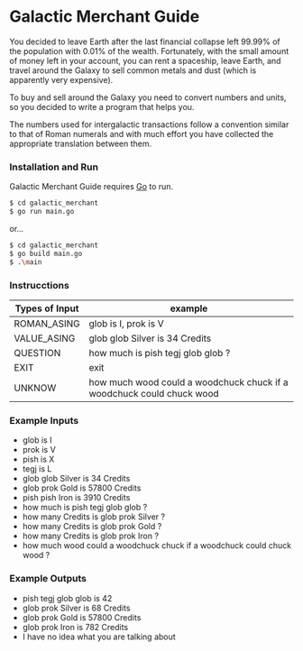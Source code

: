 # Galactic Merchant Guide

You decided to leave Earth after the last financial collapse left 99.99% of the population with 0.01% of the wealth. Fortunately, with the small amount of money left in your account, you can rent a spaceship, leave Earth, and travel around the Galaxy to sell common metals and dust (which is apparently very expensive).

To buy and sell around the Galaxy you need to convert numbers and units, so you decided to write a program that helps you.

The numbers used for intergalactic transactions follow a convention similar to that of Roman numerals and with much effort you have collected the appropriate translation between them.
### Installation and Run

Galactic Merchant Guide requires [Go](https://golang.org) to run.

```sh
$ cd galactic_merchant
$ go run main.go
```

or...

```sh
$ cd galactic_merchant
$ go build main.go
$ .\main
```

### Instrucctions



| Types of Input | example |
| ------ | ------ |
| ROMAN_ASING| glob is I, prok is V |
| VALUE_ASING | glob glob Silver is 34 Credits |
| QUESTION | how much is pish tegj glob glob ? |
| EXIT | exit |
| UNKNOW | how much wood could a woodchuck chuck if a woodchuck could chuck wood |


### Example Inputs
- glob is I
- prok is V
- pish is X
- tegj is L
- glob glob Silver is 34 Credits
- glob prok Gold is 57800 Credits
- pish pish Iron is 3910 Credits
- how much is pish tegj glob glob ?
- how many Credits is glob prok Silver ?
- how many Credits is glob prok Gold ?
- how many Credits is glob prok Iron ?
- how much wood could a woodchuck chuck if a woodchuck could chuck wood ?

### Example Outputs
- pish tegj glob glob is 42
- glob prok Silver is 68 Credits
- glob prok Gold is 57800 Credits
- glob prok Iron is 782 Credits
- I have no idea what you are talking about



